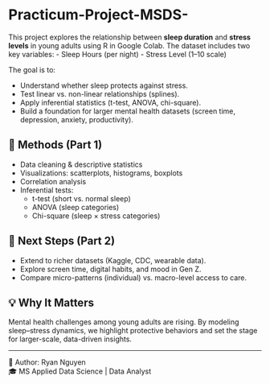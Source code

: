 # Practicum-Project-MSDS-
This project explores the relationship between **sleep duration** and **stress levels** in young adults using R in Google Colab.   The dataset includes two key variables: - Sleep Hours (per night)   - Stress Level (1–10 scale)   


The goal is to:
- Understand whether sleep protects against stress.
- Test linear vs. non-linear relationships (splines).
- Apply inferential statistics (t-test, ANOVA, chi-square).
- Build a foundation for larger mental health datasets (screen time, depression, anxiety, productivity).


## 🔬 Methods (Part 1)
- Data cleaning & descriptive statistics  
- Visualizations: scatterplots, histograms, boxplots  
- Correlation analysis  
- Inferential tests:
  - t-test (short vs. normal sleep)
  - ANOVA (sleep categories)
  - Chi-square (sleep × stress categories)

## 🚀 Next Steps (Part 2)
- Extend to richer datasets (Kaggle, CDC, wearable data).
- Explore screen time, digital habits, and mood in Gen Z.
- Compare micro-patterns (individual) vs. macro-level access to care.

## 💡 Why It Matters
Mental health challenges among young adults are rising. By modeling sleep–stress dynamics, we highlight protective behaviors and set the stage for larger-scale, data-driven insights.

---
👤 Author: Ryan Nguyen  
🎓 MS Applied Data Science | Data Analyst  
